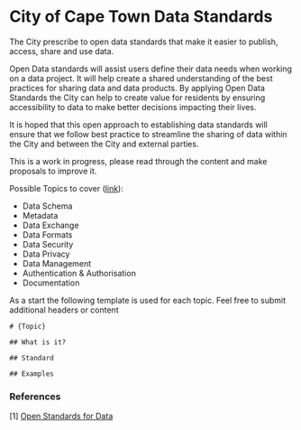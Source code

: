 # City of Cape Town Data Standards 

The City prescribe to open data standards that make it easier to publish, access, share and use data. 

Open Data standards will assist users define their data needs when working on a data project.  It will help create a shared understanding of the best practices for sharing data and data products.  By applying Open Data Standards the City can help to create value for residents by ensuring accessibility to data to make better decisions impacting their lives. 

It is hoped that this open approach to establishing data standards will ensure that we follow best practice to streamline the sharing of data within the City and between the City and external parties.  

This is a work in progress, please read through the content and make proposals to improve it.

Possible Topics to cover ([link](https://github.com/cityofcapetown/data-standards/tree/main/docs)):

* Data Schema
* Metadata
* Data Exchange
* Data Formats
* Data Security
* Data Privacy
* Data Management
* Authentication & Authorisation
* Documentation

As a start the following template is used for each topic.  Feel free to submit additional headers or content

```
# {Topic}

## What is it?

## Standard

## Examples
```

### References
[1] [Open Standards for Data](https://standards.theodi.org/)
